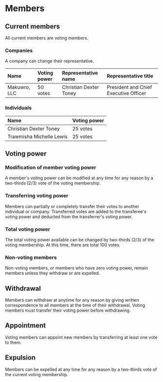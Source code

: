 # Members
## Current members
All current members are voting members. 

### Companies
A company can change their representative.

| Name | Voting power | Representative name | Representative title |
| :- | :- | :- | :- |
| Makuwro, LLC | 50 votes | Christian Dexter Toney | President and Chief Executive Officer |

### Individuals
| Name | Voting power |
| :- | :- |
| Christian Dexter Toney | 25 votes | 
| Trawmisha Michelle Lewis | 25 votes | 

## Voting power
### Modification of member voting power
A member's voting power can be modified at any time for any reason by a two-thirds (2/3) vote of the voting membership.

### Transferring voting power
Members can partially or completely transfer their votes to another individual or company. Transferred votes are added to the transferee's voting power and deducted from the transferrer's voting power.

### Total voting power
The total voting power available can be changed by two-thirds (2/3) of the voting membership. At this time, there are total 100 votes.

### Non-voting members
Non-voting members, or members who have zero voting power, remain members unless they withdraw or are expelled.

## Withdrawal
Members can withdraw at anytime for any reason by giving written correspondence to all members at the time of their withdrawal. Voting members must transfer their voting power before withdrawing. 

## Appointment
Voting members can appoint new members by transferring at least one vote to them. 

## Expulsion
Members can be expelled at any time for any reason by a two-thirds vote of the current voting membership. 
